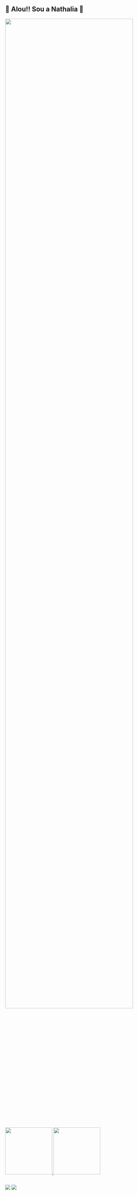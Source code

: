 ## 🔸 Alou!! Sou a Nathalia 🔸

<img height="90%" src="https://wallpaperaccess.com/full/8351153.gif">

##

<div class="st">
  <a href="https://github.com/nathi-gs">
  <img height="150px" src="https://github-readme-stats.vercel.app/api?username=nathi-gs&show_icons=true&theme=radical&include_all_commits=true&count_private=true"/>
  <img height="150px" src="https://github-readme-stats.vercel.app/api/top-langs/?username=nathi-gs&layout=compact&theme=radical"/>
</div>

  ##
  
<div>
  <a href="https://instagram.com/nathii.g_?igshid=NGExMmI2YTkyZg=="><img src="https://img.shields.io/badge/Instagram-E4405F?style=for-the-badge&logo=instagram&logoColor=white"></a>
  <a href="https://www.linkedin.com/in/nathalia-gon%C3%A7alves-6b8922241"><img src="https://img.shields.io/badge/LinkedIn-0077B5?style=for-the-badge&logo=linkedin&logoColor=white"></a>
</div>
